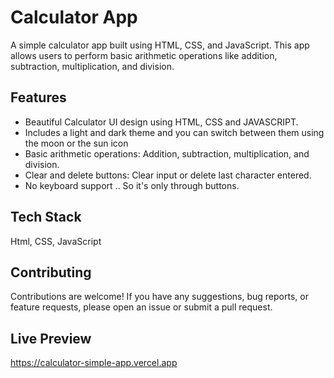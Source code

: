 # Calculator App
A simple calculator app built using HTML, CSS, and JavaScript. This app allows users to perform basic arithmetic operations like addition, subtraction, multiplication, and division.

## Features
- Beautiful Calculator UI design using HTML, CSS and JAVASCRIPT.
- Includes a light and dark theme and you can switch between them using the moon or the sun icon
- Basic arithmetic operations: Addition, subtraction, multiplication, and division.
- Clear and delete buttons: Clear input or delete last character entered.
- No keyboard support .. So it's only through buttons.

## Tech Stack
Html, CSS, JavaScript

## Contributing
Contributions are welcome! If you have any suggestions, bug reports, or feature requests, please open an issue or submit a pull request.

## Live Preview
https://calculator-simple-app.vercel.app
